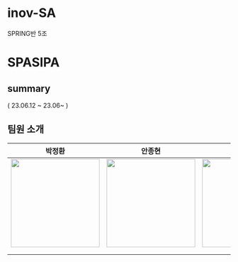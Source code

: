 # inov-SA

SPRING반 5조
# SPASIPA

## summary
( 23.06.12 ~ 23.06~ )</br>

## 팀원 소개

<table align=center>
    <thead>
        <tr >
            <th style="text-align:center;" >박정환</th>
            <th style="text-align:center;" >안종현</th>
            <th style="text-align:center;" >황은혜</th>
            <th style="text-align:center;" >조재형</th>
            <th style="text-align:center;" >강영준</th>
        </tr>
    </thead>
    <tbody>
        <tr>
            <td><img width="200" src="" /></td>
            <td><img width="200" src="" /></td>
            <td><img width="200" src="" /></td>
            <td><img width="200" src="" /></td>
            <td><img width="200" src="" /></td>
        </tr>
        <tr>
            <td><a href=""></a></td>
            <td><a href=""></a></td>
            <td><a href=""></a></td>
            <td><a href=""></a></td>
            <td><a href=""></a></td>
        </tr>
        <tr>
            <td width="200"></td>
            <td width="200"></td>
            <td width="200"></td>
            <td width="200"></td>
            <td width="200"></td>
        </tr>
    </tbody>
</table>
